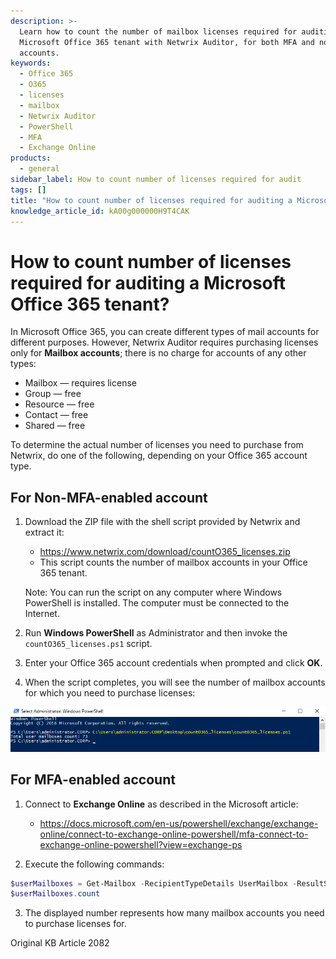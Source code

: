 ```yaml
---
description: >-
  Learn how to count the number of mailbox licenses required for auditing a
  Microsoft Office 365 tenant with Netwrix Auditor, for both MFA and non-MFA
  accounts.
keywords:
  - Office 365
  - O365
  - licenses
  - mailbox
  - Netwrix Auditor
  - PowerShell
  - MFA
  - Exchange Online
products:
  - general
sidebar_label: How to count number of licenses required for audit
tags: []
title: "How to count number of licenses required for auditing a Microsoft Office 365 tenant?"
knowledge_article_id: kA00g000000H9T4CAK
---
```


# How to count number of licenses required for auditing a Microsoft Office 365 tenant?

In Microsoft Office 365, you can create different types of mail accounts for different purposes. However, Netwrix Auditor requires purchasing licenses only for **Mailbox accounts**; there is no charge for accounts of any other types:

- Mailbox — requires license
- Group — free
- Resource — free
- Contact — free
- Shared — free

To determine the actual number of licenses you need to purchase from Netwrix, do one of the following, depending on your Office 365 account type.

## For Non-MFA-enabled account

1. Download the ZIP file with the shell script provided by Netwrix and extract it:
   - https://www.netwrix.com/download/countO365_licenses.zip
   - This script counts the number of mailbox accounts in your Office 365 tenant.

   Note: You can run the script on any computer where Windows PowerShell is installed. The computer must be connected to the Internet.

2. Run **Windows PowerShell** as Administrator and then invoke the `countO365_licenses.ps1` script.
3. Enter your Office 365 account credentials when prompted and click **OK**.
4. When the script completes, you will see the number of mailbox accounts for which you need to purchase licenses:

![User-added image](./images/ka04u000000HcMr_0EM0g000000hNsh.png)

## For MFA-enabled account

1. Connect to **Exchange Online** as described in the Microsoft article:
   - https://docs.microsoft.com/en-us/powershell/exchange/exchange-online/connect-to-exchange-online-powershell/mfa-connect-to-exchange-online-powershell?view=exchange-ps

2. Execute the following commands:
```powershell
$userMailboxes = Get-Mailbox -RecipientTypeDetails UserMailbox -ResultSize Unlimited
$userMailboxes.count
```

3. The displayed number represents how many mailbox accounts you need to purchase licenses for.

Original KB Article 2082
